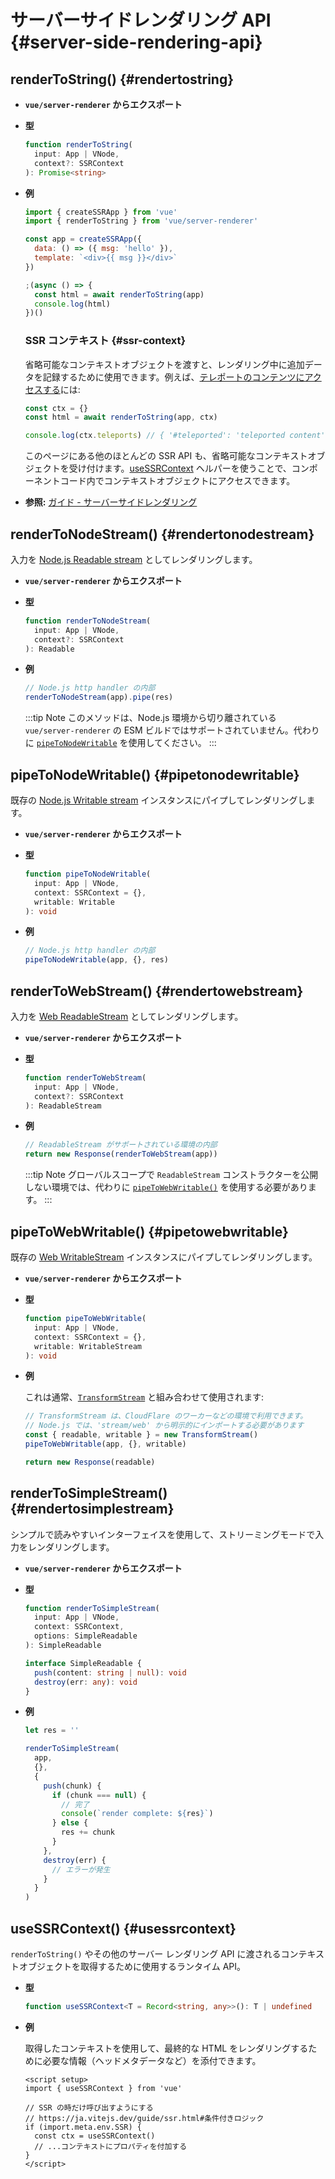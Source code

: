 # サーバーサイドレンダリング API {#server-side-rendering-api}

## renderToString() {#rendertostring}

- **`vue/server-renderer` からエクスポート**

- **型**

  ```ts
  function renderToString(
    input: App | VNode,
    context?: SSRContext
  ): Promise<string>
  ```

- **例**

  ```js
  import { createSSRApp } from 'vue'
  import { renderToString } from 'vue/server-renderer'

  const app = createSSRApp({
    data: () => ({ msg: 'hello' }),
    template: `<div>{{ msg }}</div>`
  })

  ;(async () => {
    const html = await renderToString(app)
    console.log(html)
  })()
  ```

  ### SSR コンテキスト {#ssr-context}

  省略可能なコンテキストオブジェクトを渡すと、レンダリング中に追加データを記録するために使用できます。例えば、[テレポートのコンテンツにアクセスする](/guide/scaling-up/ssr#teleports)には:

  ```js
  const ctx = {}
  const html = await renderToString(app, ctx)

  console.log(ctx.teleports) // { '#teleported': 'teleported content' }
  ```

  このページにある他のほとんどの SSR API も、省略可能なコンテキストオブジェクトを受け付けます。[useSSRContext](#usessrcontext) ヘルパーを使うことで、コンポーネントコード内でコンテキストオブジェクトにアクセスできます。

- **参照:** [ガイド - サーバーサイドレンダリング](/guide/scaling-up/ssr)

## renderToNodeStream() {#rendertonodestream}

入力を [Node.js Readable stream](https://nodejs.org/api/stream.html#stream_class_stream_readable) としてレンダリングします。

- **`vue/server-renderer` からエクスポート**

- **型**

  ```ts
  function renderToNodeStream(
    input: App | VNode,
    context?: SSRContext
  ): Readable
  ```

- **例**

  ```js
  // Node.js http handler の内部
  renderToNodeStream(app).pipe(res)
  ```

  :::tip Note
  このメソッドは、Node.js 環境から切り離されている `vue/server-renderer` の ESM ビルドではサポートされていません。代わりに [`pipeToNodeWritable`](#pipetonodewritable) を使用してください。
  :::

## pipeToNodeWritable() {#pipetonodewritable}

既存の [Node.js Writable stream](https://nodejs.org/api/stream.html#stream_writable_streams) インスタンスにパイプしてレンダリングします。

- **`vue/server-renderer` からエクスポート**

- **型**

  ```ts
  function pipeToNodeWritable(
    input: App | VNode,
    context: SSRContext = {},
    writable: Writable
  ): void
  ```

- **例**

  ```js
  // Node.js http handler の内部
  pipeToNodeWritable(app, {}, res)
  ```

## renderToWebStream() {#rendertowebstream}

入力を [Web ReadableStream](https://developer.mozilla.org/en-US/docs/Web/API/Streams_API) としてレンダリングします。

- **`vue/server-renderer` からエクスポート**

- **型**

  ```ts
  function renderToWebStream(
    input: App | VNode,
    context?: SSRContext
  ): ReadableStream
  ```

- **例**

  ```js
  // ReadableStream がサポートされている環境の内部
  return new Response(renderToWebStream(app))
  ```

  :::tip Note
  グローバルスコープで `ReadableStream` コンストラクターを公開しない環境では、代わりに [`pipeToWebWritable()`](#pipetowebwritable) を使用する必要があります。
  :::

## pipeToWebWritable() {#pipetowebwritable}

既存の [Web WritableStream](https://developer.mozilla.org/en-US/docs/Web/API/WritableStream) インスタンスにパイプしてレンダリングします。

- **`vue/server-renderer` からエクスポート**

- **型**

  ```ts
  function pipeToWebWritable(
    input: App | VNode,
    context: SSRContext = {},
    writable: WritableStream
  ): void
  ```

- **例**

  これは通常、[`TransformStream`](https://developer.mozilla.org/en-US/docs/Web/API/TransformStream) と組み合わせて使用されます:

  ```js
  // TransformStream は、CloudFlare のワーカーなどの環境で利用できます。
  // Node.js では、'stream/web' から明示的にインポートする必要があります
  const { readable, writable } = new TransformStream()
  pipeToWebWritable(app, {}, writable)

  return new Response(readable)
  ```

## renderToSimpleStream() {#rendertosimplestream}

シンプルで読みやすいインターフェイスを使用して、ストリーミングモードで入力をレンダリングします。

- **`vue/server-renderer` からエクスポート**

- **型**

  ```ts
  function renderToSimpleStream(
    input: App | VNode,
    context: SSRContext,
    options: SimpleReadable
  ): SimpleReadable

  interface SimpleReadable {
    push(content: string | null): void
    destroy(err: any): void
  }
  ```

- **例**

  ```js
  let res = ''

  renderToSimpleStream(
    app,
    {},
    {
      push(chunk) {
        if (chunk === null) {
          // 完了
          console(`render complete: ${res}`)
        } else {
          res += chunk
        }
      },
      destroy(err) {
        // エラーが発生
      }
    }
  )
  ```

## useSSRContext() {#usessrcontext}

`renderToString()` やその他のサーバー レンダリング API に渡されるコンテキストオブジェクトを取得するために使用するランタイム API。

- **型**

  ```ts
  function useSSRContext<T = Record<string, any>>(): T | undefined
  ```

- **例**

  取得したコンテキストを使用して、最終的な HTML をレンダリングするために必要な情報（ヘッドメタデータなど）を添付できます。

  ```vue
  <script setup>
  import { useSSRContext } from 'vue'

  // SSR の時だけ呼び出すようにする
  // https://ja.vitejs.dev/guide/ssr.html#条件付きロジック
  if (import.meta.env.SSR) {
    const ctx = useSSRContext()
    // ...コンテキストにプロパティを付加する
  }
  </script>
  ```
